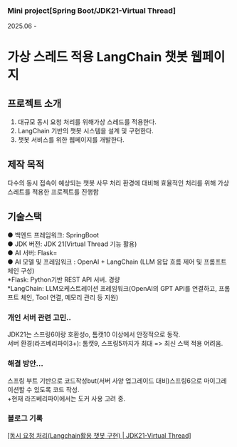 ### Mini project[Spring Boot/JDK21-Virtual Thread] 
2025.06 -
# 가상 스레드 적용 LangChain 챗봇 웹페이지

## 프로젝트 소개
1. 대규모 동시 요청 처리를 위해가상 스레드를 적용한다.<br/>
2. LangChain 기반의 챗봇 시스템을 설계 및 구현한다.<br/>
3. 챗봇 서비스를 위한 웹페이지를 개발한다.<br/>

## 제작 목적
다수의 동시 접속이 예상되는 챗봇 사무 처리 환경에 대비해 효율적인 처리를 위해 가상스레트를 적용한 프로젝트를 진행함<br/>

## 기술스택
● 백엔드 프레임워크: SpringBoot<br/>
● JDK 버전: JDK 21(Virtual Thread 기능 활용)<br/>
● AI 서버: Flask=<br/>
● AI 모델 및 프레임워크 : OpenAI + LangChain (LLM 응답 흐름 제어 및 프롬프트 체인 구성)<br/>
*Flask: Python기반 REST API 서버. 경량<br/>
*LangChain: LLM오케스트레이션 프레임워크(OpenAI의 GPT API를 연결하고, 프롬프트 체인, Tool 연결, 메모리 관리 등 지원)<br/>

### 개인 서버 관련 고민..<br/>
JDK21는 스프링6이랑 호환성o, 톰캣10 이상에서 안정적으로 동작.<br/>
서버 환경(라즈베리파이3+): 톰캣9, 스프링5까지가 최대 => 최신 스택 적용 어려움.<br/>
### 해결 방안...<br/>
스프링 부트 기반으로 코드작성but(서버 사양 업그레이드 대비)스프링6으로 마이그레이션할 수 있도록 코드 작성.<br/>
+현재 라즈베리파이에서는 도커 사용 고려 중.<br/>

### 블로그 기록
<a href="https://codetails.tistory.com/23">[동시 요청 처리(Langchain활용 챗봇 구현) | JDK21-Virtual Thread]<br/>
